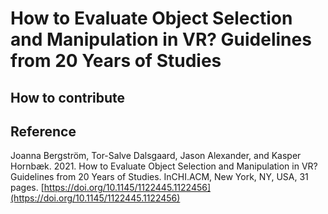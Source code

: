 # How to Evaluate Object Selection and Manipulation in VR? Guidelines from 20 Years of Studies

## How to contribute

## Reference
Joanna Bergström, Tor-Salve Dalsgaard, Jason Alexander, and Kasper Hornbæk. 2021. How to Evaluate Object Selection and Manipulation in VR? Guidelines from 20 Years of Studies. InCHI.ACM, New York, NY, USA, 31 pages. [https://doi.org/10.1145/1122445.1122456](https://doi.org/10.1145/1122445.1122456)
